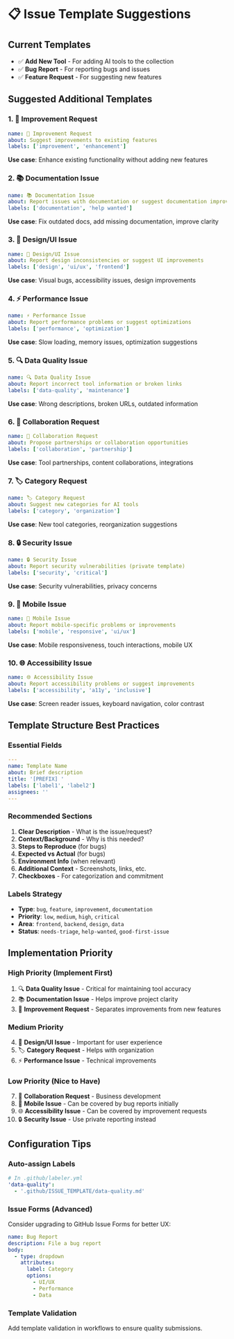 # 📋 Issue Template Suggestions

## Current Templates
- ✅ **Add New Tool** - For adding AI tools to the collection
- ✅ **Bug Report** - For reporting bugs and issues
- ✅ **Feature Request** - For suggesting new features

## Suggested Additional Templates

### 1. 🔧 **Improvement Request**
```yaml
name: 🔧 Improvement Request
about: Suggest improvements to existing features
labels: ['improvement', 'enhancement']
```
**Use case**: Enhance existing functionality without adding new features

### 2. 📚 **Documentation Issue**
```yaml
name: 📚 Documentation Issue
about: Report issues with documentation or suggest documentation improvements
labels: ['documentation', 'help wanted']
```
**Use case**: Fix outdated docs, add missing documentation, improve clarity

### 3. 🎨 **Design/UI Issue**
```yaml
name: 🎨 Design/UI Issue
about: Report design inconsistencies or suggest UI improvements
labels: ['design', 'ui/ux', 'frontend']
```
**Use case**: Visual bugs, accessibility issues, design improvements

### 4. ⚡ **Performance Issue**
```yaml
name: ⚡ Performance Issue
about: Report performance problems or suggest optimizations
labels: ['performance', 'optimization']
```
**Use case**: Slow loading, memory issues, optimization suggestions

### 5. 🔍 **Data Quality Issue**
```yaml
name: 🔍 Data Quality Issue
about: Report incorrect tool information or broken links
labels: ['data-quality', 'maintenance']
```
**Use case**: Wrong descriptions, broken URLs, outdated information

### 6. 🤝 **Collaboration Request**
```yaml
name: 🤝 Collaboration Request
about: Propose partnerships or collaboration opportunities
labels: ['collaboration', 'partnership']
```
**Use case**: Tool partnerships, content collaborations, integrations

### 7. 🏷️ **Category Request**
```yaml
name: 🏷️ Category Request
about: Suggest new categories for AI tools
labels: ['category', 'organization']
```
**Use case**: New tool categories, reorganization suggestions

### 8. 🔒 **Security Issue**
```yaml
name: 🔒 Security Issue
about: Report security vulnerabilities (private template)
labels: ['security', 'critical']
```
**Use case**: Security vulnerabilities, privacy concerns

### 9. 📱 **Mobile Issue**
```yaml
name: 📱 Mobile Issue
about: Report mobile-specific problems or improvements
labels: ['mobile', 'responsive', 'ui/ux']
```
**Use case**: Mobile responsiveness, touch interactions, mobile UX

### 10. 🌐 **Accessibility Issue**
```yaml
name: 🌐 Accessibility Issue
about: Report accessibility problems or suggest improvements
labels: ['accessibility', 'a11y', 'inclusive']
```
**Use case**: Screen reader issues, keyboard navigation, color contrast

## Template Structure Best Practices

### Essential Fields
```yaml
---
name: Template Name
about: Brief description
title: '[PREFIX] '
labels: ['label1', 'label2']
assignees: ''
---
```

### Recommended Sections
1. **Clear Description** - What is the issue/request?
2. **Context/Background** - Why is this needed?
3. **Steps to Reproduce** (for bugs)
4. **Expected vs Actual** (for bugs)
5. **Environment Info** (when relevant)
6. **Additional Context** - Screenshots, links, etc.
7. **Checkboxes** - For categorization and commitment

### Labels Strategy
- **Type**: `bug`, `feature`, `improvement`, `documentation`
- **Priority**: `low`, `medium`, `high`, `critical`
- **Area**: `frontend`, `backend`, `design`, `data`
- **Status**: `needs-triage`, `help-wanted`, `good-first-issue`

## Implementation Priority

### High Priority (Implement First)
1. 🔍 **Data Quality Issue** - Critical for maintaining tool accuracy
2. 📚 **Documentation Issue** - Helps improve project clarity
3. 🔧 **Improvement Request** - Separates improvements from new features

### Medium Priority
4. 🎨 **Design/UI Issue** - Important for user experience
5. 🏷️ **Category Request** - Helps with organization
6. ⚡ **Performance Issue** - Technical improvements

### Low Priority (Nice to Have)
7. 🤝 **Collaboration Request** - Business development
8. 📱 **Mobile Issue** - Can be covered by bug reports initially
9. 🌐 **Accessibility Issue** - Can be covered by improvement requests
10. 🔒 **Security Issue** - Use private reporting instead

## Configuration Tips

### Auto-assign Labels
```yaml
# In .github/labeler.yml
'data-quality':
  - '.github/ISSUE_TEMPLATE/data-quality.md'
```

### Issue Forms (Advanced)
Consider upgrading to GitHub Issue Forms for better UX:
```yaml
name: Bug Report
description: File a bug report
body:
  - type: dropdown
    attributes:
      label: Category
      options:
        - UI/UX
        - Performance
        - Data
```

### Template Validation
Add template validation in workflows to ensure quality submissions.